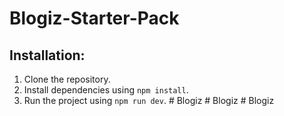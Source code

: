 # Blogiz-Starter-Pack

## Installation:

1. Clone the repository.
2. Install dependencies using `npm install`.
3. Run the project using `npm run dev`.
#   B l o g i z  
 #   B l o g i z  
 #   B l o g i z  
 